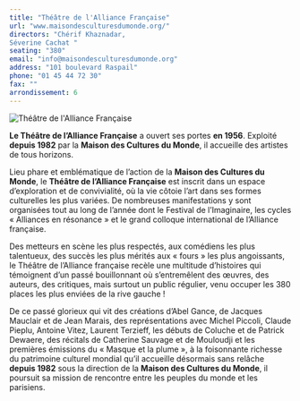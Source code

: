 ```yaml
---
title: "Théâtre de l'Alliance Française"
url: "www.maisondesculturesdumonde.org/"
directors: "Chérif Khaznadar,
Séverine Cachat "
seating: "380"
email: "info@maisondesculturesdumonde.org"
address: "101 boulevard Raspail"
phone: "01 45 44 72 30"
fax: ""
arrondissement: 6
---
```


![Théâtre de l'Alliance Française](../images/6eme/theatre-de-l-alliance-francaise/theatre-de-l-alliance-francaise-1.jpg)

**Le Théâtre de l’Alliance Française** a ouvert ses portes **en 1956**. Exploité **depuis 1982** par la **Maison des Cultures du Monde**, il accueille des artistes de tous horizons.
 
Lieu phare et emblématique de l’action de la **Maison des Cultures du Monde**, le **Théâtre de l’Alliance Française** est inscrit dans un espace d’exploration et de convivialité, où la vie côtoie l’art dans ses formes culturelles les plus variées. De nombreuses manifestations y sont organisées tout au long de l’année dont le Festival de l’Imaginaire, les cycles « Alliances en résonance » et le grand colloque international de l’Alliance française.
 
Des metteurs en scène les plus respectés, aux comédiens les plus talentueux, des succès les plus mérités aux « fours » les plus angoissants, le Théâtre de l’Alliance française recèle une multitude d’histoires qui témoignent d’un passé bouillonnant où s’entremêlent des œuvres, des auteurs, des critiques, mais surtout un public régulier, venu occuper les 380 places les plus enviées de la rive gauche !
 
De ce passé glorieux qui vit des créations d’Abel Gance, de Jacques Mauclair et de Jean Marais, des représentations avec Michel Piccoli, Claude Pieplu, Antoine Vitez, Laurent Terzieff, les débuts de Coluche et de Patrick Dewaere, des récitals de Catherine Sauvage et de Mouloudji et les premières émissions du 
« Masque et la plume », à la foisonnante richesse du patrimoine culturel mondial qu’il accueille désormais sans relâche **depuis 1982** sous la direction de la **Maison des Cultures du Monde**, il poursuit sa mission de rencontre entre les peuples du monde et les parisiens.
